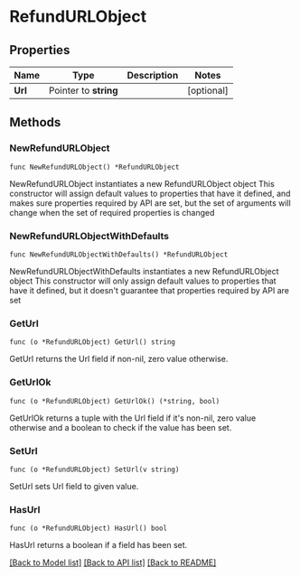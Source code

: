 # RefundURLObject

## Properties

Name | Type | Description | Notes
------------ | ------------- | ------------- | -------------
**Url** | Pointer to **string** |  | [optional] 

## Methods

### NewRefundURLObject

`func NewRefundURLObject() *RefundURLObject`

NewRefundURLObject instantiates a new RefundURLObject object
This constructor will assign default values to properties that have it defined,
and makes sure properties required by API are set, but the set of arguments
will change when the set of required properties is changed

### NewRefundURLObjectWithDefaults

`func NewRefundURLObjectWithDefaults() *RefundURLObject`

NewRefundURLObjectWithDefaults instantiates a new RefundURLObject object
This constructor will only assign default values to properties that have it defined,
but it doesn't guarantee that properties required by API are set

### GetUrl

`func (o *RefundURLObject) GetUrl() string`

GetUrl returns the Url field if non-nil, zero value otherwise.

### GetUrlOk

`func (o *RefundURLObject) GetUrlOk() (*string, bool)`

GetUrlOk returns a tuple with the Url field if it's non-nil, zero value otherwise
and a boolean to check if the value has been set.

### SetUrl

`func (o *RefundURLObject) SetUrl(v string)`

SetUrl sets Url field to given value.

### HasUrl

`func (o *RefundURLObject) HasUrl() bool`

HasUrl returns a boolean if a field has been set.


[[Back to Model list]](../README.md#documentation-for-models) [[Back to API list]](../README.md#documentation-for-api-endpoints) [[Back to README]](../README.md)


